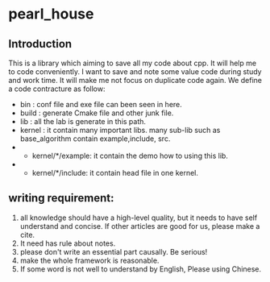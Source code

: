 # pearl_house

## Introduction
This is a library  which aiming to save all my code about cpp. It will help me to code  conveniently.  I want to save and note some value code during study and work time. It will make me not focus on duplicate code again.
We define a code contracture as follow: 
-  bin : conf file and exe file can been seen in here.
-  build : generate Cmake file and other junk file.
-  lib : all the lab is generate in this path. 
-  kernel : it contain many important libs. many sub-lib such as base_algorithm contain example,include, src. 
-  + kernel/*/example: it contain the demo how to using this lib.
-  + kernel/*/include: it contain head file in one kernel.




## writing requirement:

1. all knowledge should have a high-level quality, but it needs to have self understand and concise. If other articles are good for us, please make a cite.
2. It need has rule about notes. 
3. please don't write an essential part causally. Be serious!
4. make the whole framework is reasonable.
5. If some word is not well to understand by English, Please using Chinese.

